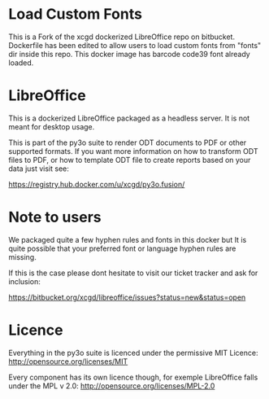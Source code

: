 Load Custom Fonts
===========

This is a Fork of the xcgd dockerized LibreOffice repo on bitbucket. Dockerfile has been edited to allow users to load custom fonts from "fonts" dir inside this repo.
This docker image has barcode code39 font already loaded.

LibreOffice
===========

This is a dockerized LibreOffice packaged as a headless server. It is not meant
for desktop usage.

This is part of the py3o suite to render ODT documents to PDF or other supported formats.
If you want more information on how to transform ODT files to PDF, or how to template ODT
file to create reports based on your data just visit see:

https://registry.hub.docker.com/u/xcgd/py3o.fusion/

Note to users
=============

We packaged quite a few hyphen rules and fonts in this docker but It is quite possible that
your preferred font or language hyphen rules are missing.

If this is the case please dont hesitate to visit our ticket tracker and ask for inclusion:

https://bitbucket.org/xcgd/libreoffice/issues?status=new&status=open

Licence
=======

Everything in the py3o suite is licenced under the permissive MIT Licence: http://opensource.org/licenses/MIT

Every component has its own licence though, for exemple LibreOffice falls under the MPL v 2.0: http://opensource.org/licenses/MPL-2.0

